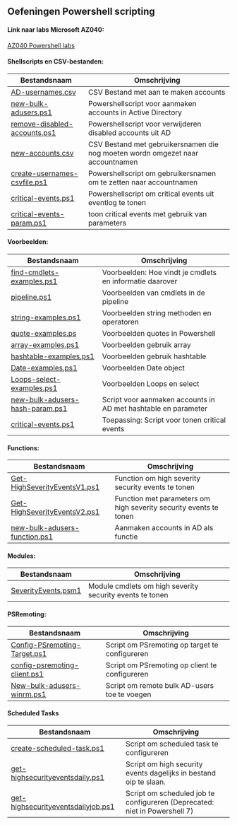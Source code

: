 ## Oefeningen Powershell scripting

#### Link naar labs Microsoft AZ040:  
[AZ040 Powershell labs ]( https://microsoftlearning.github.io/AZ-040T00-Automating-Administration-with-PowerShell/)

#### Shellscripts en CSV-bestanden:

| Bestandsnaam | Omschrijving|
|--------------|-------------|
|[AD-usernames.csv](./Scripts/AD-usernames.csv)| CSV Bestand met aan te maken accounts |
|[new-bulk-adusers.ps1](./Scripts/new-bulk-adusers.ps1)| Powershellscript voor aanmaken accounts in Active Directory|
|[remove-disabled-accounts.ps1](./Scripts/remove-disabled-accounts.ps1)| Powershellscript voor verwijderen disabled accounts uit AD|
|[new-accounts.csv](./Scripts/new-accounts.csv)| CSV Bestand met gebruikersnamen die nog moeten wordn omgezet naar accountnamen |
|[create-usernames-csvfile.ps1](./Scripts/create-usernames-csvfile.ps1)| Powershellscript om gebruikersnamen om te zetten naar accountnamen|
|[critical-events.ps1 ](./Scripts/critical-events.ps1) | Powershellscript om critical events uit eventlog te tonen |
|[critical-events-param.ps1](./Scripts/critical-events-param.ps1) | toon critical events met gebruik van parameters |

#### Voorbeelden:

| Bestandsnaam | Omschrijving|
|--------------|-------------|
|[find-cmdlets-examples.ps1](./Examples/find-cmdlets-examples.ps1)| Voorbeelden: Hoe vindt je cmdlets en informatie daarover |
|[pipeline.ps1](./Examples/pipeline.ps1)| Voorbeelden van cmdlets in de pipeline |
|[string-examples.ps1](./Examples/string-examples.ps1)| Voorbeelden string methoden en operatoren |
|[quote-examples.ps](./Examples/quote-examples.ps1) | Voorbeelden quotes in Powershell |
|[array-examples.ps1](./Examples/array-examples.ps1) | Voorbeelden gebruik array |
|[hashtable-examples.ps1](./Examples/hashtable-examples.ps1) | Voorbeelden gebruik hashtable |
|[Date-examples.ps1](./Examples/Date-examples.ps1) | Voorbeelden Date object |
|[Loops-select-examples.ps1](./Examples/Loops-select-examples.ps1) | Voorbeelden Loops en select |
|[new-bulk-adusers-hash-param.ps1](./Examples/new-bulk-adusers-hash-param.ps1)| Script voor aanmaken accounts in AD met hashtable en parameter|
|[critical-events.ps1](./Scripts/critical-events.ps1) | Toepassing: Script voor tonen critical events |

#### Functions:

| Bestandsnaam | Omschrijving|
|--------------|-------------|
|[Get-HighSeverityEventsV1.ps1](./Functions/Get-HighSeverityEventsV1.ps1) | Function om high severity security events te tonen |
|[Get-HighSeverityEventsV2.ps1](./Functions/Get-HighSeverityEventsV2.ps1) | Function met parameters om high severity security events te tonen |
|[new-bulk-adusers-function.ps1](./Functions/new-bulk-adusers-function.ps1) | Aanmaken accounts in AD als functie |

#### Modules:

| Bestandsnaam | Omschrijving|
|--------------|-------------|
|[SeverityEvents.psm1](./mymodules/SeverityEvents.psm1) | Module cmdlets om high severity security events te tonen |

#### PSRemoting:

| Bestandsnaam | Omschrijving|
|--------------|-------------|
|[Config-PSremoting-Target.ps1](./PS-remoting/Config-PSremoting-Target.ps1) | Script om PSremoting op target te configureren |
|[config-psremoting-client.ps1](./PS-remoting/config-psremoting-client.ps1) | Script om PSremoting op client te configureren |
|[New-bulk-adusers-winrm.ps1](./PS-remoting/New-bulk-adusers-winrm.ps1) | Script om remote bulk  AD-users toe te voegen |

#### Scheduled Tasks

| Bestandsnaam | Omschrijving|
|--------------|-------------|
|[create-scheduled-task.ps1](./ScheduledTask/create-scheduled-task.ps1) | Script om scheduled task te configureren |
|[get-highsecurityeventsdaily.ps1](./ScheduledTask/get-highsecurityeventsdaily.ps1) | Script om high security events dagelijks in bestand oip te slaan. |
|[get-highsecurityeventsdailyjob.ps1](./ScheduledTask/get-highsecurityeventsdailyjob.ps1) | Script om scheduled job te configureren (Deprecated: niet in Powershell 7)|
